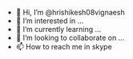 - 👋 Hi, I’m @hrishikesh08vignaesh
- 👀 I’m interested in ...
- 🌱 I’m currently learning ...
- 💞️ I’m looking to collaborate on ...
- 📫 How to reach me in skype

<!---
hrishikesh08vignaesh/hrishikesh08vignaesh is a ✨ special ✨ repository because its `README.md` (this file) appears on your GitHub profile.
You can click the Preview link to take a look at your changes.
--->
